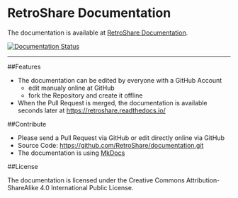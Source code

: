 # RetroShare Documentation

The documentation is available at [RetroShare Documentation](https://retroshare.readthedocs.io/).

[![Documentation Status](https://readthedocs.org/projects/retroshare/badge/?version=latest)](http://retroshare.readthedocs.io/en/latest/?badge=latest) 

---

##Features

- The documentation can be edited by everyone with a GitHub Account
  - edit manualy online at GitHub 
  - fork the Repository and create it offline
- When the Pull Request is merged, the documentation is available seconds later at https://retroshare.readthedocs.io/

##Contribute

- Please send a Pull Request via GitHub or edit directly online via GitHub
- Source Code: https://github.com/RetroShare/documentation.git
- The documentation is using [MkDocs](http://www.mkdocs.org/user-guide/writing-your-docs/)

##License

The documentation is licensed under the Creative Commons Attribution-ShareAlike 4.0 International Public License.

